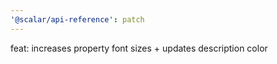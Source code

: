 ```yaml
---
'@scalar/api-reference': patch
---
```


feat: increases property font sizes + updates description color
